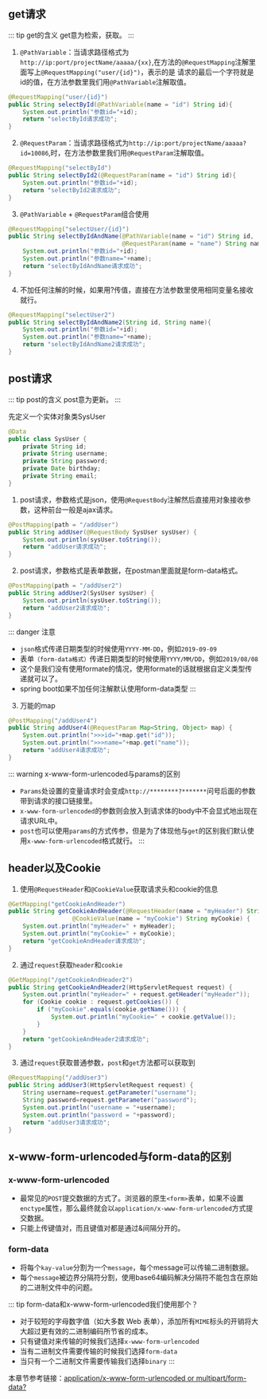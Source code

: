 ## get请求

::: tip get的含义
get意为检索，获取。
:::

1. `@PathVariable`：当请求路径格式为`http://ip:port/projectName/aaaaa/{xx}`,在方法的`@RequestMapping`注解里面写上`@RequestMapping("user/{id}")`，表示的是 请求的最后一个字符就是id的值，在方法参数里我们用`@PathVariable`注解取值。
```java
@RequestMapping("user/{id}")
public String selectById(@PathVariable(name = "id") String id){
    System.out.println("参数id="+id);
    return "selectById请求成功";
}
```

2. `@RequestParam`：当请求路径格式为`http://ip:port/projectName/aaaaa?id=10086`,时，在方法参数里我们用`@RequestParam`注解取值。
```java
@RequestMapping("selectById")
public String selectById2(@RequestParam(name = "id") String id){
    System.out.println("参数id="+id);
    return "selectById2请求成功";
}
```

3. `@PathVariable` + `@RequestParam`组合使用
```java
@RequestMapping("selectUser/{id}")
public String selectByIdAndName(@PathVariable(name = "id") String id,
                                @RequestParam(name = "name") String name){
    System.out.println("参数id="+id);
    System.out.println("参数name="+name);
    return "selectByIdAndName请求成功";
}
```

4. 不加任何注解的时候，如果用?传值，直接在方法参数里使用相同变量名接收就行。
```java
@RequestMapping("selectUser2")
public String selectByIdAndName2(String id, String name){
    System.out.println("参数id="+id);
    System.out.println("参数name="+name);
    return "selectByIdAndName2请求成功";
}
```

## post请求

::: tip post的含义
post意为更新。
:::

先定义一个实体对象类SysUser
```java
@Data
public class SysUser {
    private String id;
    private String username;
    private String password;
    private Date birthday;
    private String email;
}
```

1. post请求，参数格式是json，使用`@RequestBody`注解然后直接用对象接收参数，这种前台一般是ajax请求。
```java
@PostMapping(path = "/addUser")
public String addUser(@RequestBody SysUser sysUser) {
    System.out.println(sysUser.toString());
    return "addUser请求成功";
}
```

2. post请求，参数格式是表单数据，在postman里面就是form-data格式。
```java
@PostMapping(path = "/addUser2")
public String addUser2(SysUser sysUser) {
    System.out.println(sysUser.toString());
    return "addUser2请求成功";
}
```

::: danger 注意
- `json`格式传递日期类型的时候使用`YYYY-MM-DD`，例如`2019-09-09`
- 表单`（form-data格式）`传递日期类型的时候使用`YYYY/MM/DD`，例如`2019/08/08`
- 这个是我们没有使用formate的情况，使用formate的话就根据自定义类型传递就可以了。
- spring boot如果不加任何注解默认使用form-data类型
:::

3. 万能的map
```java
@PostMapping("/addUser4")
public String addUser4(@RequestParam Map<String, Object> map) {
    System.out.println(">>>id="+map.get("id"));
    System.out.println(">>>name="+map.get("name"));
    return "addUser4请求成功";
}
```
::: warning x-www-form-urlencoded与params的区别
- `Params`处设置的变量请求时会变成`http://********?*******`问号后面的参数带到请求的接口链接里。
- `x-www-form-urlencoded`的参数则会放入到请求体的body中不会显式地出现在请求URL中。
- `post`也可以使用`params`的方式传参，但是为了体现他与`get`的区别我们默认使用`x-www-form-urlencoded`格式就行。
:::

## header以及Cookie

1. 使用`@RequestHeader`和`@CookieValue`获取请求头和cookie的信息
```java
@GetMapping("getCookieAndHeader")
public String getCookieAndHeader(@RequestHeader(name = "myHeader") String myHeader,
                  @CookieValue(name = "myCookie") String myCookie) {
    System.out.println("myHeader=" + myHeader);
    System.out.println("myCookie=" + myCookie);
    return "getCookieAndHeader请求成功";
}
```

2. 通过`request`获取`header`和`cookie`
```java
@GetMapping("/getCookieAndHeader2")
public String getCookieAndHeader2(HttpServletRequest request) {
    System.out.println("myHeader=" + request.getHeader("myHeader"));
    for (Cookie cookie : request.getCookies()) {
        if ("myCookie".equals(cookie.getName())) {
            System.out.println("myCookie=" + cookie.getValue());
        }
    }
    return "getCookieAndHeader2请求成功";
}
```

3. 通过`request`获取普通参数，`post`和`get`方法都可以获取到
```java
@RequestMapping("/addUser3")
public String addUser3(HttpServletRequest request) {
    String username=request.getParameter("username");
    String password=request.getParameter("password");
    System.out.println("username = "+username);
    System.out.println("password = "+password);
    return "addUser3请求成功";
}
```

## x-www-form-urlencoded与form-data的区别

### x-www-form-urlencoded

- 最常见的`POST`提交数据的方式了。浏览器的原生`<form>`表单，如果不设置`enctype`属性，那么最终就会以`application/x-www-form-urlencoded`方式提交数据。
- 只能上传键值对，而且键值对都是通过&间隔分开的。

### form-data

- 将每个`kay-value`分割为一个`message`，每个message可以传输二进制数据。
- 每个`message`被边界分隔符分割，使用base64编码解决分隔符不能包含在原始的二进制文件中的问题。

::: tip form-data和x-www-form-urlencoded我们使用那个？
- 对于较短的字母数字值（如大多数 Web 表单），添加所有`MIME`标头的开销将大大超过更有效的二进制编码所节省的成本。
- 只有键值对来传输的时候我们选择`x-www-form-urlencoded`
- 当有二进制文件需要传输的时候我们选择`form-data`
- 当只有一个二进制文件需要传输我们选择`binary`
:::

本章节参考链接：[application/x-www-form-urlencoded or multipart/form-data?](https://stackoverflow.com/questions/4007969/application-x-www-form-urlencoded-or-multipart-form-data)